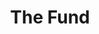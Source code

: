 ---
layout: firm_page
title: "The Fund"
id: "thefund.vc"
permalink: "/thefundthefund.vc/"
website: "https://www.thefund.vc"
offices: "NYC (United States), Los Angeles (United States), London (United Kingdom), Rockies (United States), Midwest (United States), Australia, India, Austin (United States)"
investment_stages: "Pre-Seed, Seed"
portfolio_companies: ""
portfolio_link: "https://www.thefund.vc/portfolio/"
investment_markets: "FinTech, Consumer Tech, Consumer Goods, E-commerce, Beauty, Fitness, Marketplaces, EdTech, Digital Health, Software, PropTech, BioTech"
founded_year: "2017"
description: "The Fund is a first-of-its-kind venture fund, fueled by a community of brilliant founders & operators. They invest in mission-driven, technology-enabled companies at the earliest stages, focusing on teams using technology in powerful ways and driven by a deep sense of purpose. Unlike traditional venture capital, they involve their community in everything they do."
linkedin: "https://www.linkedin.com/company/everywhereventures"
twitter: ""
instagram: ""
team_page: ""
investor_type: "Venture Capital"
crunchbase: "https://www.crunchbase.com/organization/the-fund-a329"
pitchbook: ""

# SEO Optimization
meta_title: "The Fund - VC Firm - projectstartups.com"
meta_description: "The Fund, The Fund is a first-of-its-kind venture fund, fueled by a community of brilliant founders & operators. They invest in mission-driven, technology-enabl..."
meta_keywords: "The Fund, FinTech, Consumer Tech, Consumer Goods, E-commerce, Beauty, Fitness, Marketplaces, EdTech, Digital Health, Software, PropTech, BioTech, VC firm, venture capital, startup investor, projectstartups.com"
canonical_url: "https://vc.projectstartups.com/thefundthefund.vc/"
---